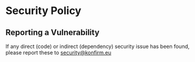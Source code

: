 # Security Policy

## Reporting a Vulnerability

If any direct (code) or indirect (dependency) security issue has been found, please report these to security@konfirm.eu
